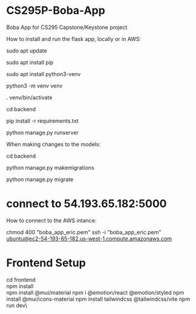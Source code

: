 # CS295P-Boba-App
Boba App for CS295 Capstone/Keystone project

How to install and run the flask app, locally or in AWS:

sudo apt update

sudo apt install pip

sudo apt install python3-venv

python3 -m venv venv

. venv/bin/activate

cd backend

pip install -r requirements.txt

python manage.py runserver


When making changes to the models:

cd backend

python manage.py makemigrations

python manage.py migrate
# connect to 54.193.65.182:5000

How to connect to the AWS intance:

chmod 400 "boba_app_eric.pem"
ssh -i "boba_app_eric.pem" ubuntu@ec2-54-193-65-182.us-west-1.compute.amazonaws.com

# Frontend Setup
cd frontend\
npm install\
npm install @mui/material
npm i @emotion/react @emotion/styled
npm install @mui/icons-material
npm install tailwindcss @tailwindcss/vite
npm run dev\